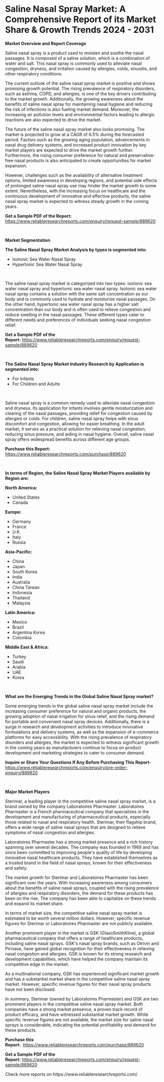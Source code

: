 <p><h1>Saline Nasal Spray Market: A Comprehensive Report of its Market Share & Growth Trends 2024 - 2031</h1></p><p><strong>Market Overview and Report Coverage</strong></p>
<p><p>Saline nasal spray is a product used to moisten and soothe the nasal passages. It is composed of a saline solution, which is a combination of water and salt. This nasal spray is commonly used to alleviate nasal congestion, dryness, and irritation caused by allergies, colds, sinusitis, and other respiratory conditions.</p><p>The current outlook of the saline nasal spray market is positive and shows promising growth potential. The rising prevalence of respiratory disorders, such as asthma, COPD, and allergies, is one of the key drivers contributing to the market growth. Additionally, the growing awareness about the benefits of saline nasal spray for maintaining nasal hygiene and reducing the risk of infections is also fueling market demand. Moreover, the increasing air pollution levels and environmental factors leading to allergic reactions are also expected to drive the market.</p><p>The future of the saline nasal spray market also looks promising. The market is projected to grow at a CAGR of 6.5% during the forecasted period. Factors such as the growing aging population, advancements in nasal drug delivery systems, and increased product innovation by key market players are expected to drive the market growth further. Furthermore, the rising consumer preference for natural and preservative-free nasal products is also anticipated to create opportunities for market expansion.</p><p>However, challenges such as the availability of alternative treatment options, limited awareness in developing regions, and potential side effects of prolonged saline nasal spray use may hinder the market growth to some extent. Nevertheless, with the increasing focus on healthcare and the continuous development of innovative and effective products, the saline nasal spray market is expected to witness steady growth in the coming years.</p></p>
<p><strong>Get a Sample PDF of the Report:</strong> <a href="https://www.reliableresearchreports.com/enquiry/request-sample/889620">https://www.reliableresearchreports.com/enquiry/request-sample/889620</a></p>
<p>&nbsp;</p>
<p><strong>Market Segmentation</strong></p>
<p><strong>The Saline Nasal Spray Market Analysis by types is segmented into:</strong></p>
<p><ul><li>Isotonic Sea Water Nasal Spray</li><li>Hypertonic Sea Water Nasal Spray</li></ul></p>
<p>&nbsp;</p>
<p><p>The saline nasal spray market is categorized into two types: isotonic sea water nasal spray and hypertonic sea water nasal spray. Isotonic sea water nasal spray contains a solution with the same salt concentration as our body and is commonly used to hydrate and moisturize nasal passages. On the other hand, hypertonic sea water nasal spray has a higher salt concentration than our body and is often used to relieve congestion and reduce swelling in the nasal passages. These different types cater to different needs and preferences of individuals seeking nasal congestion relief.</p></p>
<p><strong>Get a Sample PDF of the Report:</strong>&nbsp;<a href="https://www.reliableresearchreports.com/enquiry/request-sample/889620">https://www.reliableresearchreports.com/enquiry/request-sample/889620</a></p>
<p>&nbsp;</p>
<p><strong>The Saline Nasal Spray Market Industry Research by Application is segmented into:</strong></p>
<p><ul><li>For Infants</li><li>For Children and Adults</li></ul></p>
<p>&nbsp;</p>
<p><p>Saline nasal spray is a common remedy used to alleviate nasal congestion and dryness. Its application for infants involves gentle moisturization and clearing of the nasal passages, providing relief for congestion caused by allergies or colds. For children, saline nasal spray helps with sinus discomfort and congestion, allowing for easier breathing. In the adult market, it serves as a practical solution for relieving nasal congestion, reducing sinus pressure, and aiding in nasal hygiene. Overall, saline nasal spray offers widespread benefits across different age groups.</p></p>
<p><strong>Purchase this Report:</strong>&nbsp; <a href="https://www.reliableresearchreports.com/purchase/889620">https://www.reliableresearchreports.com/purchase/889620</a></p>
<p>&nbsp;</p>
<p><strong>In terms of Region, the Saline Nasal Spray Market Players available by Region are:</strong></p>
<p>
    <p> <strong> North America: </strong>
        <ul>
            <li>United States</li>
            <li>Canada</li>
        </ul>
        </p> 
    <p> <strong> Europe: </strong>
        <ul>
            <li>Germany</li>
            <li>France</li>
            <li>U.K.</li>
            <li>Italy</li>
            <li>Russia</li>
        </ul>
        </p> 
    <p> <strong> Asia-Pacific: </strong>
        <ul>
            <li>China</li>
            <li>Japan</li>
            <li>South Korea</li>
            <li>India</li>
            <li>Australia</li>
            <li>China Taiwan</li>
            <li>Indonesia</li>
            <li>Thailand</li>
            <li>Malaysia</li>
        </ul>
        </p> 
    <p> <strong> Latin America: </strong>
        <ul>
            <li>Mexico</li>
            <li>Brazil</li>
            <li>Argentina Korea</li>
            <li>Colombia</li>
        </ul>
        </p> 
    <p> <strong> Middle East & Africa: </strong>
        <ul>
            <li>Turkey</li>
            <li>Saudi</li>
            <li>Arabia</li>
            <li>UAE</li>
            <li>Korea</li>
        </ul>
    </p>
    </p>
<p>&nbsp;</p>
<p><strong>What are the Emerging Trends in the Global Saline Nasal Spray market?</strong></p>
<p><p>Some emerging trends in the global saline nasal spray market include the increasing consumer preference for natural and organic products, the growing adoption of nasal irrigation for sinus relief, and the rising demand for portable and convenient nasal spray devices. Additionally, there is a surge in research and development activities to introduce innovative formulations and delivery systems, as well as the expansion of e-commerce platforms for easy accessibility. With the rising prevalence of respiratory disorders and allergies, the market is expected to witness significant growth in the coming years as manufacturers continue to focus on product development and marketing strategies to cater to consumer demand.</p></p>
<p><strong>Inquire or Share Your Questions If Any Before Purchasing This Report</strong>- <a href="https://www.reliableresearchreports.com/enquiry/pre-order-enquiry/889620">https://www.reliableresearchreports.com/enquiry/pre-order-enquiry/889620</a></p>
<p>&nbsp;</p>
<p><strong>Major Market Players</strong></p>
<p><p>Sterimar, a leading player in the competitive saline nasal spray market, is a brand owned by the company Laboratoires Pharmaster. Laboratoires Pharmaster is a French pharmaceutical company that specializes in the development and manufacturing of pharmaceutical products, especially those related to nasal and respiratory health. Sterimar, their flagship brand, offers a wide range of saline nasal sprays that are designed to relieve symptoms of nasal congestion and allergies.</p><p>Laboratoires Pharmaster has a strong market presence and a rich history spanning over several decades. The company was founded in 1969 and has since been committed to improving people's quality of life by developing innovative nasal healthcare products. They have established themselves as a trusted brand in the field of nasal sprays, known for their effectiveness and safety.</p><p>The market growth for Sterimar and Laboratoires Pharmaster has been significant over the years. With increasing awareness among consumers about the benefits of saline nasal sprays, coupled with the rising prevalence of allergies and respiratory disorders, the demand for these products has been on the rise. The company has been able to capitalize on these trends and expand its market share.</p><p>In terms of market size, the competitive saline nasal spray market is estimated to be worth several million dollars. However, specific revenue figures for Sterimar or Laboratoires Pharmaster are not publicly available.</p><p>Another prominent player in the market is GSK (GlaxoSmithKline), a global pharmaceutical company that offers a range of healthcare products, including saline nasal sprays. GSK's nasal spray brands, such as Otrivin and Pirinase, have gained global recognition for their effectiveness in relieving nasal congestion and allergies. GSK is known for its strong research and development capabilities, which have helped the company maintain its competitive edge in the market.</p><p>As a multinational company, GSK has experienced significant market growth and has a substantial market share in the competitive saline nasal spray market. However, specific revenue figures for their nasal spray products have not been disclosed.</p><p>In summary, Sterimar (owned by Laboratoires Pharmaster) and GSK are two prominent players in the competitive saline nasal spray market. Both companies have a strong market presence, a proven track record of product efficacy, and have witnessed substantial market growth. While specific revenue figures are not available, the market size for saline nasal sprays is considerable, indicating the potential profitability and demand for these products.</p></p>
<p><strong>Purchase this Report:</strong>&nbsp;&nbsp;<a href="https://www.reliableresearchreports.com/purchase/889620">https://www.reliableresearchreports.com/purchase/889620</a></p>
<p></p>
<p><strong>Get a Sample PDF of the Report:</strong>&nbsp;<a href="https://www.reliableresearchreports.com/enquiry/request-sample/889620">https://www.reliableresearchreports.com/enquiry/request-sample/889620</a></p>
<p>Check more reports on https://www.reliableresearchreports.com/</p>